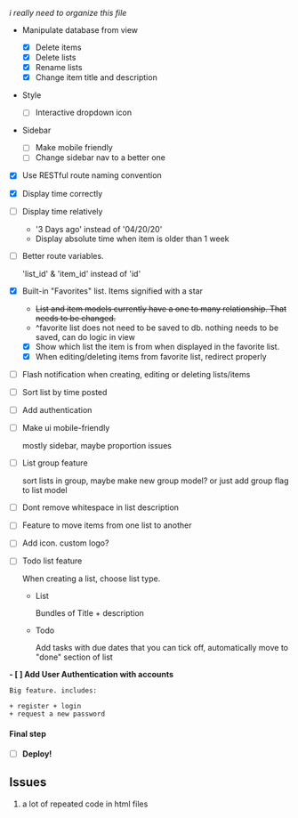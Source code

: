 *i really need to organize this file*

+ Manipulate database from view

    - [x] Delete items
    - [x] Delete lists
    - [x] Rename lists
    - [x] Change item title and description

+ Style

    - [ ] Interactive dropdown icon

+ Sidebar

    - [ ] Make mobile friendly
    - [ ] Change sidebar nav to a better one

- [x] Use RESTful route naming convention
- [x] Display time correctly
- [ ] Display time relatively

    + '3 Days ago' instead of '04/20/20'
    + Display absolute time when item is older than 1 week

- [ ] Better route variables. 

    'list_id' & 'item_id' instead of 'id'

- [x] Built-in "Favorites" list. Items signified with a star

    + ~~List and item models currently have a one to many relationship. That needs to be changed.~~
    + ^favorite list does not need to be saved to db. nothing needs to be saved, can do logic in view
    - [x] Show which list the item is from when displayed in the favorite list.
    - [x] When editing/deleting items from favorite list, redirect properly

- [ ] Flash notification when creating, editing or deleting lists/items
- [ ] Sort list by time posted
- [ ] Add authentication
- [ ] Make ui mobile-friendly

    mostly sidebar, maybe proportion issues

- [ ] List group feature

    sort lists in group, maybe make new group model? or just add group flag to list model

- [ ] Dont remove whitespace in list description
- [ ] Feature to move items from one list to another
- [ ] Add icon. custom logo?
- [ ] Todo list feature

    When creating a list, choose list type.

    + List
	
	    Bundles of Title + description

    + Todo
	
	    Add tasks with due dates that you can tick off, automatically move to "done" section of list

**- [ ] Add User Authentication with accounts**

    Big feature. includes:

    + register + login
    + request a new password

#### Final step

- [ ] **Deploy!**

## Issues

1. a lot of repeated code in html files
